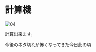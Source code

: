 # 計算機

![04](https://user-images.githubusercontent.com/28350464/51911226-a0f70580-2414-11e9-8068-133e5934f5e0.gif)

計算出来ます。



今後のネタ切れが怖くなってきた今日此の頃